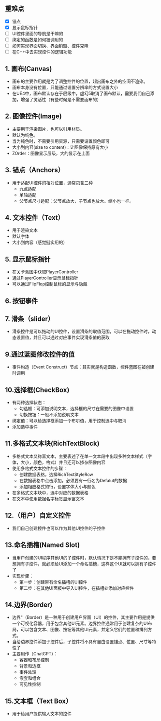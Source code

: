 ## 重难点
- [x] 锚点
- [x] 显示鼠标指针
- [ ] UI控件里面的导航是干嘛的
- [ ] 绑定的函数是如何被调用的
- [ ] 如何实现界面切换、界面销毁、控件克隆
- [ ] 在C++中去实现控件的逻辑功能

## 1. 画布(Canvas)
- 画布的主要作用就是为了调整控件的位置，超出画布之外的空间不渲染。
- 画布本身没有位置，只能通过设置分辨率的方式设置大小
- 在UE4中，画布默认存在于层级中，虚幻5取消了画布默认，需要我们自己添加，增强了灵活性（有些时候是不需要画布的）

## 2. 图像控件(Image)
- 主要用于渲染图片，也可以引用材质。
- 默认为纯色。
- 当为纯色时，不需要引用资源，只需要设置颜色即可
- 大小到内容(size to content)：让图像保持原有大小
- ZOrder：图像显示层级，大的显示在上面

## 3. 锚点（Anchors）
- 用于适配UI控件的相对位置，通常包含三种
  - 九点适配
  - 单轴适配
  - 父节点尺寸适配：父节点放大，子节点也放大。缩小也一样。
 
## 4. 文本控件（Text）
- 用于渲染文本
- 默认字体
- 大小到内容（感觉挺实用的）

## 5. 显示鼠标指针
- 在关卡蓝图中获取PlayerController
- 通过PlayerController显示鼠标指针
- 可以通过FlipFlop控制鼠标的显示与隐藏

## 6. 按钮事件

## 7. 滑条（slider）
- 滑条控件是可以拖动的UI控件，设置滑条的取值范围，可以在拖动控件时，动态设置值，并且可以通过对应事件实现滑条值的获取

## 9.通过蓝图修改控件的值
- 事件构造（Event Construct）节点：其实就是构造函数，控件蓝图在被创建时调用

## 10.选择框(CheckBox)
- 有两种选择状态：
  - 勾选框：可添加说明文本，选择框的尺寸在需要的图像中设置
  - 切换按钮：一般不添加说明文本
- 绑定值：可以给选择框添加一个布尔值，用于控制选中与取消
- 添加选中事件

## 11.多格式文本块(RichTextBlock)
- 多格式文本又称富文本，主要表述了在单一文本段中出现多种文本样式（字体，大小，颜色，格式）并且还可以掺杂图像内容
- 使用多格式文本控件的步骤：
  - 创建数据表格，选择RichTextStyleRow
  - 在数据表格中点击添加，必须要有一行名为Defalut的数据
  - 添加相应格式的行，设置字体大小与颜色
- 在多格式文本块中，选中对应的数据表格
- 在文本中使用数据名字标签显示富文本 

## 12.（用户）自定义控件
- 我们自己创建控件也可以作为其他UI控件的子控件

## 13.命名插槽(Named Slot)
- 当用户创建的UI程序其他UI的子控件时，默认情况下是不能拥有子控件的，要想拥有子控件，就必须给UI添加一个命名插槽，这样这个UI就可以拥有子控件了
- 实现步骤：
  - 第一步：创建带有命名插槽的UI控件
  - 第二步：在其他UI面板中导入UI控件，在插槽处添加对应控件
 
## 14.边界(Border)
- 边界"（Border）是一种用于创建用户界面（UI）的控件，其主要作用是提供一个可视化容器，用于包含其他UI元素。边界控件通常用于创建复杂的UI布局，可以包含文本、图像、按钮等其他UI元素，并定义它们的位置和排列方式。
- 当给边界控件添加子控件后，子控件将不具有自由设置锚点、位置、尺寸等特性了
- 主要用作（ChatGPT）：
  - 容器和布局控制
  - 背景和边框
  - 事件处理
  - 嵌套和组合
  - 可见性控制
 
## 15.文本框（Text Box）
- 用于给用户提供输入文本的控件





























